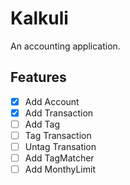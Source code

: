 # Kalkuli

An accounting application.

## Features

* [x] Add Account
* [x] Add Transaction
* [ ] Add Tag
* [ ] Tag Transaction
* [ ] Untag Transation
* [ ] Add TagMatcher
* [ ] Add MonthyLimit
